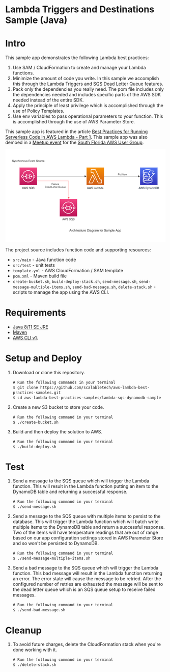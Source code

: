 # Lambda Triggers and Destinations Sample (Java)

# Intro
This sample app demonstrates the following Lambda best practices:
1. Use SAM / CloudFormation to create and manage your Lambda functions.
2. Minimize the amount of code you write. In this sample we accomplish this through the
    Lambda Triggers and SQS Dead Letter Queue features.
3. Pack only the dependencies you really need. The pom file includes only the dependencies 
    needed and includes specific parts of the AWS SDK needed instead of the entire SDK.
4. Apply the principle of least privilege which is accomplished through the use of Policy Templates.
5. Use env variables to pass operational parameters to your function. This is accomplished through
    the use of AWS Parameter Store. 

This sample app is featured in the article 
[Best Practices for Running Serverless Code in AWS Lambda - Part 1](https://www.scalabletech.com/blog/best-practices-for-running-serverless-code-in-aws-lambda-part-1/). 
This sample app was also demoed in a [Meetup event](https://www.meetup.com/South-Florida-AWS-User-Group/events/271338920/)
 for the [South Florida AWS User Group](https://www.meetup.com/South-Florida-AWS-User-Group).
 
![Architecture Diagram](images/lambda-sqs-dynamodb-sample.png)

The project source includes function code and supporting resources:

- `src/main` - Java function code
- `src/test` - unit tests
- `template.yml` - AWS CloudFormation / SAM template
- `pom.xml` - Maven build file
- `create-bucket.sh`, `build-deploy-stack.sh`, `send-message.sh`, `send-message-multiple-items.sh`, 
    `send-bad-message.sh`, `delete-stack.sh` - scripts to manage the app using the AWS CLI.

# Requirements
- [Java 8/11 SE JRE](https://www.oracle.com/java/technologies/javase-downloads.html)
- [Maven](https://maven.apache.org/docs/history.html)
- [AWS CLI v1](https://docs.aws.amazon.com/cli/latest/userguide/cli-chap-install.html).

# Setup and Deploy
1. Download or clone this repository.
    ~~~~
    # Run the following commands in your terminal
    $ git clone https://github.com/scalabletech/aws-lambda-best-practices-samples.git
    $ cd aws-lambda-best-practices-samples/lambda-sqs-dynamodb-sample
    ~~~~

2. Create a new S3 bucket to store your code.
    ~~~~
    # Run the following command in your terminal
    $ ./create-bucket.sh
    ~~~~
 
3. Build and then deploy the solution to AWS.
    ~~~~
    # Run the following command in your terminal
    $ ./build-deploy.sh
    ~~~~
    

# Test
1. Send a message to the SQS queue which will trigger the Lambda function. This will result in the 
    Lambda function putting an item to the DynamoDB table and returning a successful response.
    ~~~~
    # Run the following command in your terminal
    $ ./send-message.sh
    ~~~~

2. Send a message to the SQS queue with multiple items to persist to the database. This will trigger
    the Lambda function which will batch write multiple items to the DynamoDB table and return a 
    successful response. Two of the items will have temperature readings that are out of range based
    on our app configuration settings stored in AWS Parameter Store and so won't be persisted to 
    DynamoDB.
    ~~~~
    # Run the following command in your terminal
    $ ./send-message-multiple-items.sh
    ~~~~

3. Send a bad message to the SQS queue which will trigger the Lambda function. This bad message 
    will result in the Lambda function returning an error. The error state will cause the message to 
    be retried. After the configured number of retries are exhausted the message will be sent to the 
    dead letter queue which is an SQS queue setup to receive failed messages.
    ~~~~
    # Run the following command in your terminal
    $ ./send-bad-message.sh
    ~~~~

# Cleanup
1. To avoid future charges, delete the CloudFormation stack when you're done working with it.
    ~~~~    
    # Run the following command in your terminal
    $ ./delete-stack.sh
    ~~~~
